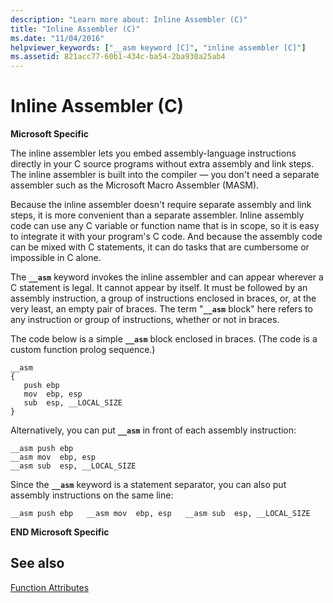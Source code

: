 ```yaml
---
description: "Learn more about: Inline Assembler (C)"
title: "Inline Assembler (C)"
ms.date: "11/04/2016"
helpviewer_keywords: ["__asm keyword [C]", "inline assembler [C]"]
ms.assetid: 821acc77-60b1-434c-ba54-2ba930a25ab4
---
```

# Inline Assembler (C)

**Microsoft Specific**

The inline assembler lets you embed assembly-language instructions directly in your C source programs without extra assembly and link steps. The inline assembler is built into the compiler — you don't need a separate assembler such as the Microsoft Macro Assembler (MASM).

Because the inline assembler doesn't require separate assembly and link steps, it is more convenient than a separate assembler. Inline assembly code can use any C variable or function name that is in scope, so it is easy to integrate it with your program's C code. And because the assembly code can be mixed with C statements, it can do tasks that are cumbersome or impossible in C alone.

The **`__asm`** keyword invokes the inline assembler and can appear wherever a C statement is legal. It cannot appear by itself. It must be followed by an assembly instruction, a group of instructions enclosed in braces, or, at the very least, an empty pair of braces. The term "**`__asm`** block" here refers to any instruction or group of instructions, whether or not in braces.

The code below is a simple **`__asm`** block enclosed in braces. (The code is a custom function prolog sequence.)

```
__asm
{
   push ebp
   mov  ebp, esp
   sub  esp, __LOCAL_SIZE
}
```

Alternatively, you can put **`__asm`** in front of each assembly instruction:

```
__asm push ebp
__asm mov  ebp, esp
__asm sub  esp, __LOCAL_SIZE
```

Since the **`__asm`** keyword is a statement separator, you can also put assembly instructions on the same line:

```
__asm push ebp   __asm mov  ebp, esp   __asm sub  esp, __LOCAL_SIZE
```

**END Microsoft Specific**

## See also

[Function Attributes](../c-language/function-attributes.md)

